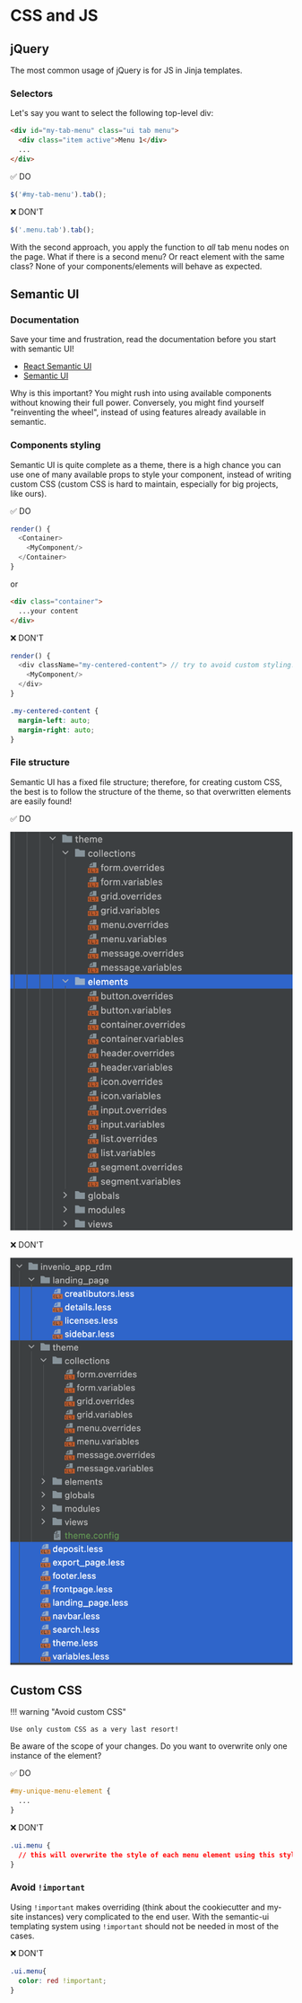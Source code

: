 # CSS and JS

## jQuery

The most common usage of jQuery is for JS in Jinja templates.

### Selectors

Let's say you want to select the following top-level div:

```html
<div id="my-tab-menu" class="ui tab menu">
  <div class="item active">Menu 1</div>
  ...
</div>
```

✅ DO

```javascript
$('#my-tab-menu').tab();
```

❌ DON'T

```javascript
$('.menu.tab').tab();
```

With the second approach, you apply the function to _all_ tab menu nodes on the page. What if there is a second menu? Or react element with the same class? None of your components/elements will behave as expected.

## Semantic UI

### Documentation

Save your time and frustration, read the documentation before you start with semantic UI!

- [React Semantic UI](https://react.semantic-ui.com/)
- [Semantic UI](https://semantic-ui.com/)

Why is this important? You might rush into using available components without knowing their full power. Conversely, you might find yourself "reinventing the wheel", instead of using features already available in semantic.

### Components styling

Semantic UI is quite complete as a theme, there is a high chance you can use one of many available props to style your component, instead of writing custom CSS (custom CSS is hard to maintain, especially for big projects, like ours).

✅ DO

```javascript
render() {
  <Container>
    <MyComponent/>
  </Container>
}
```

or

```html
<div class="container">
  ...your content
</div>
```

❌ DON'T

```javascript
render() {
  <div className="my-centered-content"> // try to avoid custom styling!
    <MyComponent/>
  </div>
}
```

```css
.my-centered-content {
  margin-left: auto;
  margin-right: auto;
}
```

### File structure

Semantic UI has a fixed file structure; therefore, for creating custom CSS, the best is to follow the structure of the theme, so that overwritten elements are easily found!

✅ DO

![Semantic file structure](../img/semantic-structure.png)

❌ DON'T

![Semantic file structure](../img/not-advised-structure.png)



## Custom CSS

!!! warning "Avoid custom CSS"

    Use only custom CSS as a very last resort!

Be aware of the scope of your changes. Do you want to overwrite only one instance of the element?

✅ DO

```css
#my-unique-menu-element {
  ...
}
```

❌ DON'T

```css
.ui.menu {
  // this will overwrite the style of each menu element using this stylesheet!
}
```

### Avoid ``!important``

Using `!important` makes overriding (think about the cookiecutter and my-site instances) very complicated to the end user. With the semantic-ui templating system using `!important` should not be needed in most of the cases.

❌ DON'T

```css
.ui.menu{
  color: red !important;
}
```

